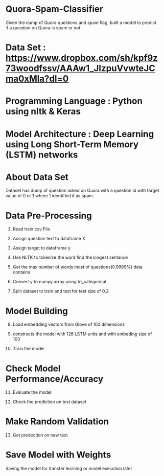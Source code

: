 # Quora-Spam-Classifier
Given the dump of Quora questions and spam flag, built a model to predict if a question on Quora is spam or not

# Data Set : https://www.dropbox.com/sh/kpf9z73woodfssv/AAAw1_JIzpuVvwteJCma0xMla?dl=0

# Programming Language : Python using nltk & Keras

# Model Architecture : Deep Learning using Long Short-Term Memory (LSTM) networks

# About Data Set

Dataset has dump of question asked on Quora with a question id with target value of 0 or 1 where 1 identified it as spam.

# Data Pre-Processing

1. Read train.csv File
2. Assign question text to dataframe X 
3. Assign target to dataframe y 
4. Use NLTK to tokenize the word find the longest sentance
5. Get the max number of words most of questions(0.9999%) data contains
6. Convert y to numpy array using to_categorical 

7. Split dataset to train and test for test size of 0.2

# Model Building 

8. Load embedding vectors from Glove of 100 dimensions 

9. constructs the model with 128 LSTM units and with embeding size of 100

10. Train the model

# Check Model Performance/Accuracy

11. Evaluate the model

12. Check the prediction on test dataset

# Make Random Validation

13. Get predection on new text

# Save Model with Weights
Saving the model for transfer learning or model execution later
